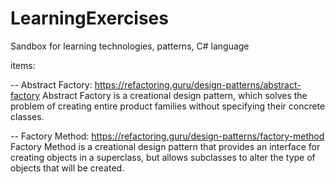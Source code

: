 # LearningExercises
Sandbox for learning technologies, patterns, C# language

items: 

-- Abstract Factory:
   https://refactoring.guru/design-patterns/abstract-factory
   Abstract Factory is a creational design pattern, which solves the problem of creating 
   entire product families without specifying their concrete classes.
   
-- Factory Method:
   https://refactoring.guru/design-patterns/factory-method
   Factory Method is a creational design pattern that provides an interface for creating 
   objects in a superclass, but allows subclasses to alter the type of objects that will be created.